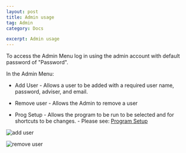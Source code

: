 ```yaml
---
layout: post
title: Admin usage
tag: Admin
category: Docs

excerpt: Admin usage
---
```


To access the Admin Menu log in using the admin account with default password of "Password".

In the Admin Menu:

* Add User - Allows a user to be added with a required user name, password, adviser, and email.

* Remove user - Allows the Admin to remove a user

* Prog Setup - Allows the program to be run to be selected and for shortcuts to be changes. - Please see: [Program Setup]({{site.baseurl}}/docs/setup)

![add user]({{site.images}}/adduser.png)

![remove user]({{site.images}}/removeuser.png)
